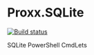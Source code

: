 # Proxx.SQLite

[![Build status](https://ci.appveyor.com/api/projects/status/jlqm3jv2hao310ml?svg=true)](https://ci.appveyor.com/project/Proxx/proxx-sqlite)

SQLite PowerShell CmdLets
